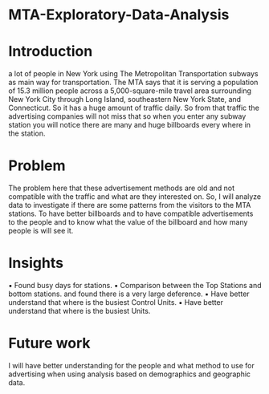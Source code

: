 # MTA-Exploratory-Data-Analysis

# Introduction 

a lot of people in New York using The Metropolitan Transportation subways as main 
way for transportation. The MTA says that it is serving a population of 15.3 million 
people across a 5,000-square-mile travel area surrounding New York City through 
Long Island, southeastern New York State, and Connecticut. So it has a huge amount 
of traffic daily. So from that traffic the advertising companies will not miss that so
when you enter any subway station you will notice there are many and huge 
billboards every where in the station.



# Problem

The problem here that these advertisement methods are old and not compatible with
the traffic and what are they interested on. 
So, I will analyze data to investigate if there are some patterns from the visitors to
the MTA stations. To have better billboards and to have compatible advertisements
to the people and to know what the value of the billboard and how many people is
will see it.

# Insights

▪ Found busy days for stations.
▪ Comparison between the Top Stations and bottom stations. and found there is a very large deference. 
▪ Have better understand that where is the busiest Control Units.
▪ Have better understand that where is the busiest Units.


# Future work 

I will have better understanding for the people and what method to use for advertising when using analysis based on demographics and geographic data.
